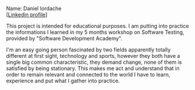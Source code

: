Name: Daniel Iordache  
[[Linkedin profile]([url](https://www.linkedin.com/in/daniel-iordache-638609104/))]
  
This project is intended for educational purposes. I am putting into practice the informations I learned in my 5 months workshop on Software Testing, provided by "Software Development Academy".  

I'm an easy going person fascinated by two fields apparently totally different at first sight, technology and sports, however they both have a single big common characteristic, they demand change, none of them is satisfied by being stationary. This makes me act and understand that in order to remain relevant and connected to the world I have to learn, experience and put what I gather into practice.
